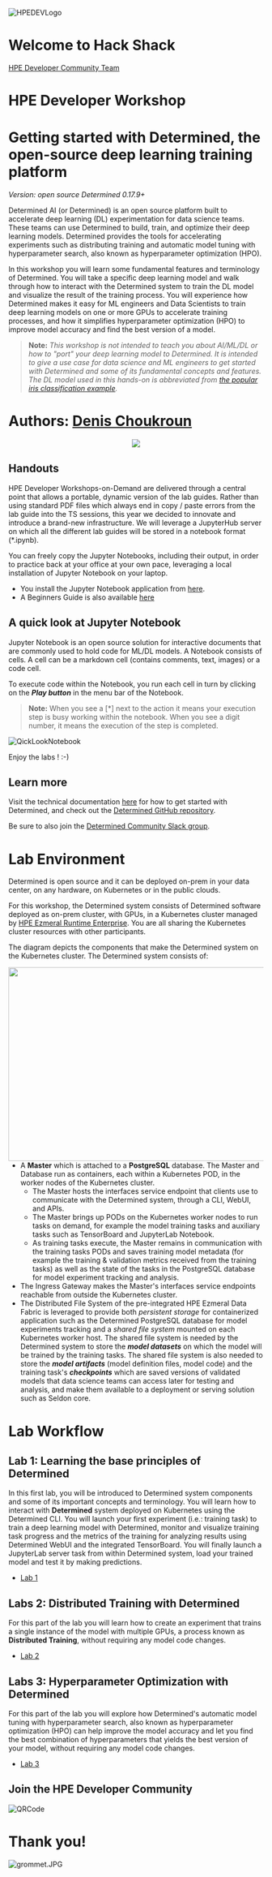 ![HPEDEVLogo](Pictures/hpe-dev-logo.png)

# Welcome to Hack Shack
[HPE Developer Community Team](https://hpedev.io)

# HPE Developer Workshop



# Getting started with Determined, the open-source deep learning training platform

*Version: open source Determined 0.17.9+*

Determined AI (or Determined) is an open source platform built to accelerate deep learning (DL) experimentation for data science teams. These teams can use Determined to build, train, and optimize their deep learning models. Determined provides the tools for accelerating experiments such as distributing training and automatic model tuning with hyperparameter search, also known as hyperparameter optimization (HPO). 

In this workshop you will learn some fundamental features and terminology of Determined. You will take a specific deep learning model and walk through how to interact with the Determined system to train the DL model and visualize the result of the training process. You will experience how Determined makes it easy for ML engineers and Data Scientists to train deep learning models on one or more GPUs to accelerate training processes, and how it simplifies hyperparameter optimization (HPO) to improve model accuracy and find the best version of a model. 

>**Note:** _This workshop is not intended to teach you about AI/ML/DL or how to "port" your deep learning model to Determined. It is intended to give a use case for data science and ML engineers to get started with Determined and some of its fundamental concepts and features. The DL model used in this hands-on is abbreviated from [the popular iris classification example](https://github.com/determined-ai/determined/tree/master/examples/computer_vision/iris_tf_keras)._


# Authors: [Denis Choukroun](mailto:denis.choukroun@hpe.com)

<p align="center">
  <img src="Pictures/hackshackdisco.png">
  
</p>

## Handouts
HPE Developer Workshops-on-Demand are delivered through a central point that allows a portable, dynamic version of the lab guides. Rather than using standard PDF files which always end in copy / paste errors from the lab guide into the TS sessions, this year we decided to innovate and introduce a brand-new infrastructure. We will leverage a JupyterHub server on which all the different lab guides will be stored in a notebook format (*.ipynb).

You can freely copy the Jupyter Notebooks, including their output, in order to practice back at your office at your own pace, leveraging a local installation of Jupyter Notebook on your laptop.
- You install the Jupyter Notebook application from [here](https://jupyter.org/install). 
- A Beginners Guide is also available [here](https://jupyter-notebook-beginner-guide.readthedocs.io/en/latest/what_is_jupyter.html)

## A quick look at Jupyter Notebook
Jupyter Notebook is an open source solution for interactive documents that are commonly used to hold code for ML/DL models. 
A Notebook consists of cells. A cell can be a markdown cell (contains comments, text, images) or a code cell. 

To execute code within the Notebook, you run each cell in turn by clicking on the ***Play button*** in the menu bar of the Notebook.

> **Note:**  When you see a [*] next to the action it means your execution step is busy working within the notebook. When you see a digit number, it means the execution of the step is completed.  

![QickLookNotebook](Pictures/Quick-look-Notebook.png)

Enjoy the labs ! :-)


## Learn more

Visit the technical documentation [here](https://docs.determined.ai/latest/) for how to get started with Determined, and check out the [Determined GitHub repository](https://github.com/determined-ai/determined). 

Be sure to also join the [Determined Community Slack group]( https://join.slack.com/t/determined-community/shared_invite/zt-cnj7802v-KcVbaUrIzQOwmkmY7gP0Ew). 

# Lab Environment

Determined is open source and it can be deployed on-prem in your data center, on any hardware, on Kubernetes or in the public clouds. 

For this workshop, the Determined system consists of Determined software deployed as on-prem cluster, with GPUs, in a Kubernetes cluster managed by [HPE Ezmeral Runtime Enterprise](https://developer.hpe.com/platform/hpe-ezmeral-runtime/home/). You are all sharing the Kubernetes cluster resources with other participants.

The diagram depicts the components that make the Determined system on the Kubernetes cluster. The Determined system consists of:

<img src="Pictures/DetAI-Lab-Environment-architecture.png" height="382" width="700" align="right">

* A **Master** which is attached to a **PostgreSQL** database. The Master and Database run as containers, each within a Kubernetes POD, in the worker nodes of the Kubernetes cluster. 
    * The Master hosts the interfaces service endpoint that clients use to communicate with the Determined system, through a CLI, WebUI, and APIs. 
    * The Master brings up PODs on the Kubernetes worker nodes to run tasks on demand, for example the model training tasks and auxiliary tasks such as TensorBoard and JupyterLab Notebook.
    * As training tasks execute, the Master remains in communication with the training tasks PODs and saves training model metadata (for example the training & validation metrics received from the training tasks) as well as the state of the tasks in the PostgreSQL database for model experiment tracking and analysis.  
* The Ingress Gateway makes the Master's interfaces service endpoints reachable from outside the Kubernetes cluster. 
* The Distributed File System of the pre-integrated HPE Ezmeral Data Fabric is leveraged to provide both _persistent storage_ for containerized application such as the Determined PostgreSQL database for model experiments tracking and a _shared file system_ mounted on each Kubernetes worker host. The shared file system is needed by the Determined system to store the ***model datasets*** on which the model will be trained by the training tasks. The shared file system is also needed to store the ***model artifacts*** (model definition files, model code) and the training task's ***checkpoints*** which are saved versions of validated models that data science teams can access later for testing and analysis, and make them available to a deployment or serving solution such as Seldon core.

# Lab Workflow

## Lab 1: Learning the base principles of Determined
In this first lab, you will be introduced to Determined system components and some of its important concepts and terminology. You will learn how to interact with **Determined** system deployed on Kubernetes using the Determined CLI. You will launch your first experiment (i.e.: training task) to train a deep learning model with Determined, monitor and visualize training task progress and the metrics of the training for analyzing results using Determined WebUI and the integrated TensorBoard. You will finally launch a JupyterLab server task from within Determined system, load your trained model and test it by making predictions.

* [Lab 1](1-WKSHP-DET-AI-101-Getting-started-DetCLI.ipynb)

## Labs 2: Distributed Training with Determined
For this part of the lab you will learn how to create an experiment that trains a single instance of the model with multiple GPUs, a process known as **Distributed Training**, without requiring any model code changes.

* [Lab 2](2-WKSHP-DET-AI-101-Getting-started-Dist-Training.ipynb)

## Labs 3: Hyperparameter Optimization with Determined
For this part of the lab you will explore how Determined's automatic model tuning with hyperparameter search, also known as hyperparameter optimization (HPO) can help improve the model accuracy and let you find the best combination of hyperparameters that yields the best version of your model, without requiring any model code changes. 

* [Lab 3](3-WKSHP-DET-AI-101-Getting-started-HPO.ipynb)

## Join the HPE Developer Community
![QRCode](Pictures/QRCode-HPEDEV.png)

# Thank you!
![grommet.JPG](Pictures/grommet.jpg)
